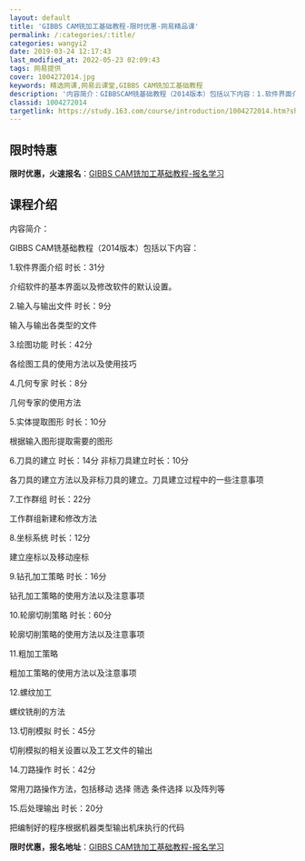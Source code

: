 ```yaml
---
layout: default
title: 'GIBBS CAM铣加工基础教程-限时优惠-网易精品课'
permalink: /:categories/:title/
categories: wangyi2
date: 2019-03-24 12:17:43
last_modified_at: 2022-05-23 02:09:43
tags: 网易提供
cover: 1004272014.jpg
keywords: 精选网课,网易云课堂,GIBBS CAM铣加工基础教程
description: '内容简介：GIBBSCAM铣基础教程（2014版本）包括以下内容：1.软件界面介绍时长：31分介绍软件的基本界面以及修改'
classid: 1004272014
targetlink: https://study.163.com/course/introduction/1004272014.htm?share=1&shareId=1025206652&utm_campaign=share&utm_medium=iphoneShare&utm_source=&utm_u=1025206652
---
```


## 限时特惠

**限时优惠，火速报名**：[GIBBS CAM铣加工基础教程-报名学习](https://study.163.com/course/introduction/1004272014.htm?share=1&shareId=1025206652&utm_campaign=share&utm_medium=iphoneShare&utm_source=&utm_u=1025206652)

## 课程介绍

内容简介：

GIBBS CAM铣基础教程（2014版本）包括以下内容：

1.软件界面介绍    时长：31分

  介绍软件的基本界面以及修改软件的默认设置。

2.输入与输出文件    时长：9分

  输入与输出各类型的文件

3.绘图功能   时长：42分

  各绘图工具的使用方法以及使用技巧

4.几何专家  时长：8分

  几何专家的使用方法

5.实体提取图形   时长：10分

  根据输入图形提取需要的图形

6.刀具的建立    时长：14分 非标刀具建立时长：10分

  各刀具的建立方法以及非标刀具的建立。刀具建立过程中的一些注意事项 

7.工作群组   时长：22分

  工作群组新建和修改方法

8.坐标系统  时长：12分

  建立座标以及移动座标

9.钻孔加工策略 时长：16分

  钻孔加工策略的使用方法以及注意事项

10.轮廓切削策略 时长：60分 

   轮廓切削策略的使用方法以及注意事项

11.粗加工策略

   粗加工策略的使用方法以及注意事项

12.螺纹加工

   螺纹铣削的方法

13.切削模拟   时长：45分

   切削模拟的相关设置以及工艺文件的输出

14.刀路操作   时长：42分

   常用刀路操作方法，包括移动 选择 筛选 条件选择 以及阵列等 

15.后处理输出   时长：20分

   把编制好的程序根据机器类型输出机床执行的代码

**限时优惠，报名地址**：[GIBBS CAM铣加工基础教程-报名学习](https://study.163.com/course/introduction/1004272014.htm?share=1&shareId=1025206652&utm_campaign=share&utm_medium=iphoneShare&utm_source=&utm_u=1025206652)

